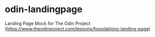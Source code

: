 # odin-landingpage
Landing Page Mock for The Odin Project (https://www.theodinproject.com/lessons/foundations-landing-page)
